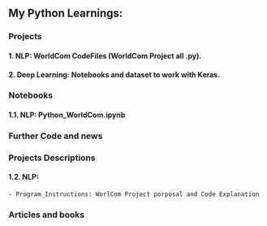 ## My Python Learnings:

### Projects
  #### 1. NLP: WorldCom CodeFiles (WorldCom Project all .py). 
  #### 2. Deep Learning: Notebooks and dataset to work with Keras.

### Notebooks
  #### 1.1. NLP: Python_WorldCom.ipynb

### Further Code and news

### Projects Descriptions
  #### 1.2. NLP: 
    - Program_Instructions: WorlCom Project porposal and Code Explanation
    
### Articles and books

